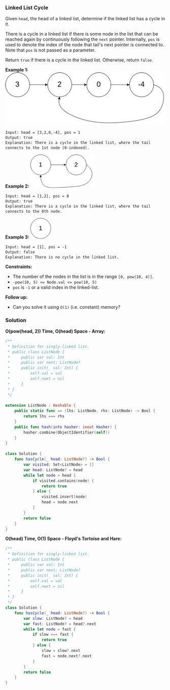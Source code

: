 
### Linked List Cycle

Given `head`, the head of a linked list, determine if the linked list has a cycle in it.

There is a cycle in a linked list if there is some node in the list that can be reached again by continuously following the `next` pointer. Internally, `pos` is used to denote the index of the node that tail's next pointer is connected to. Note that `pos` is not passed as a parameter.

Return `true` if there is a cycle in the linked list. Otherwise, return `false`.

__Example 1:__
![example1](images/question_141-0.png)
```
Input: head = [3,2,0,-4], pos = 1
Output: true
Explanation: There is a cycle in the linked list, where the tail connects to the 1st node (0-indexed).
```
__Example 2:__
![example2](images/question_141-1.png)
```
Input: head = [1,2], pos = 0
Output: true
Explanation: There is a cycle in the linked list, where the tail connects to the 0th node.
```
__Example 3:__
![example3](images/question_141-2.png)
```
Input: head = [1], pos = -1
Output: false
Explanation: There is no cycle in the linked list.
```

__Constraints:__
* The number of the nodes in the list is in the range `[0, pow(10, 4)]`.
* `-pow(10, 5) <= Node.val <= pow(10, 5)`
* `pos` is `-1` or a valid index in the linked-list.
 
__Follow up:__
* Can you solve it using `O(1)` (i.e. constant) memory?

### Solution
__O(pow(head, 2)) Time, O(head) Space - Array:__
```Swift
/**
 * Definition for singly-linked list.
 * public class ListNode {
 *     public var val: Int
 *     public var next: ListNode?
 *     public init(_ val: Int) {
 *         self.val = val
 *         self.next = nil
 *     }
 * }
 */

extension ListNode : Hashable {
    public static func == (lhs: ListNode, rhs: ListNode) -> Bool {
        return lhs === rhs
    }
    public func hash(into hasher: inout Hasher) {
        hasher.combine(ObjectIdentifier(self))
    }
}

class Solution {
    func hasCycle(_ head: ListNode?) -> Bool {
        var visited: Set<ListNode> = []
        var head: ListNode? = head
        while let node = head {
            if visited.contains(node) {
                return true
            } else {
                visited.insert(node)
                head = node.next
            }
        }
        return false
    }
}
```
__O(head) Time, O(1) Space - Floyd's Tortoise and Hare:__
```Swift
/**
 * Definition for singly-linked list.
 * public class ListNode {
 *     public var val: Int
 *     public var next: ListNode?
 *     public init(_ val: Int) {
 *         self.val = val
 *         self.next = nil
 *     }
 * }
 */
class Solution {
    func hasCycle(_ head: ListNode?) -> Bool {
        var slow: ListNode? = head
        var fast: ListNode? = head?.next
        while let node = fast {
            if slow === fast {
                return true
            } else {
                slow = slow?.next
                fast = node.next?.next
            }
        }
        return false
    }
}
```
